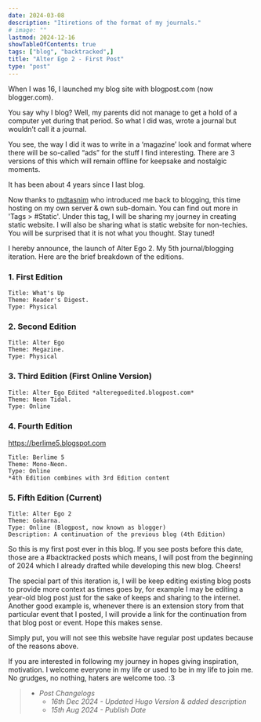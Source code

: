 ```yaml
---
date: 2024-03-08
description: "Itiretions of the format of my journals."
# image: ""
lastmod: 2024-12-16
showTableOfContents: true
tags: ["blog", "backtracked",]
title: "Alter Ego 2 - First Post"
type: "post"
---
```


When I was 16, I launched my blog site with blogpost.com (now blogger.com).

You say why I blog? Well, my parents did not manage to get a hold of a computer yet during that period. So what I did was, wrote a journal but wouldn’t call it a journal.

You see, the way I did it was to write in a ‘magazine’ look and format where there will be so-called “ads” for the stuff I find interesting. There are 3 versions of this which will remain offline for keepsake and nostalgic moments.

It has been about 4 years since I last blog.

Now thanks to [mdtasnim](https://mdtasnim.com) who introduced me back to blogging, this time hosting on my own server & own sub-domain. You can find out more in 'Tags > #Static'. Under this tag, I will be sharing my journey in creating static website.
I will also be sharing what is static website for non-techies. You will be surprised that it is not what you thought. Stay tuned!

I hereby announce, the launch of Alter Ego 2. My 5th journal/blogging iteration. Here are the brief breakdown of the editions.

### 1. First Edition

    Title: What's Up
    Theme: Reader's Digest.
    Type: Physical

### 2. Second Edition

    Title: Alter Ego
    Theme: Megazine.
    Type: Physical

### 3. Third Edition (First Online Version)

    Title: Alter Ego Edited *alteregoedited.blogpost.com*
    Theme: Neon Tidal.
    Type: Online

### 4. Fourth Edition

<https://berlime5.blogspot.com>

    Title: Berlime 5
    Theme: Mono-Neon.
    Type: Online
    *4th Edition combines with 3rd Edition content

### 5. Fifth Edition (Current)

    Title: Alter Ego 2
    Theme: Gokarna.
    Type: Online (Blogpost, now known as blogger)
    Description: A continuation of the previous blog (4th Edition)

So this is my first post ever in this blog. If you see posts before this date, those are a #backtracked posts which means, I will post from the beginning of 2024 which I already drafted while developing this new blog. Cheers!

The special part of this iteration is, I will be keep editing existing blog posts to provide more context as times goes by, for example I may be editing a year-old blog post just for the sake of keeps and sharing to the internet.
Another good example is, whenever there is an extension story from that particular event that I posted, I will provide a link for the continuation from that blog post or event. Hope this makes sense.

Simply put, you will not see this website have regular post updates because of the reasons above.

If you are interested in following my journey in hopes giving inspiration, motivation. I welcome everyone in my life or used to be in my life to join me.
No grudges, no nothing, haters are welcome too. :3

> - *Post Changelogs*
>   - *16th Dec 2024 - Updated Hugo Version & added description*
>   - *15th Aug 2024 - Publish Date*
